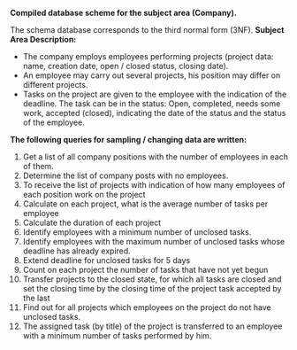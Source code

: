 <p><b>Compiled database scheme for the subject area (Company).</b></p>
The schema database corresponds to the third normal form (3NF).
<b>Subject Area Description:</b>
<ul>
<li>The company employs employees performing projects (project data: name, creation date, open / closed status, closing date).</li>
<li>An employee may carry out several projects, his position may differ on different projects.</li>
<li>Tasks on the project are given to the employee with the indication of the deadline. The task can be in the status: Open, completed, needs some work, accepted (closed), indicating the date of the status and the status of the employee.</li>
</ul>

<b>The following queries for sampling / changing data are written:</b>
<ol>
  <li>
Get a list of all company positions with the number of employees in each of them.</li>
  <li>
Determine the list of company posts with no employees.</li>
  <li>
To receive the list of projects with indication of how many employees of each position work on the project</li>
  <li>
Calculate on each project, what is the average number of tasks per employee</li>
  <li>
Calculate the duration of each project</li>
  <li>
Identify employees with a minimum number of unclosed tasks.</li>
  <li>
Identify employees with the maximum number of unclosed tasks whose deadline has already expired.</li>
  <li>
Extend deadline for unclosed tasks for 5 days</li>
  <li>
Count on each project the number of tasks that have not yet begun</li>
  <li>
Transfer projects to the closed state, for which all tasks are closed and set the closing time by the closing time of the project task accepted by the last</li>
  <li>
Find out for all projects which employees on the project do not have unclosed tasks.</li>
  <li>
The assigned task (by title) of the project is transferred to an employee with a minimum number of tasks performed by him.</li>
</ol>
